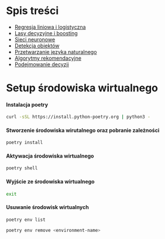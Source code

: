 # Spis treści

* [Regresja liniowa i logistyczna](lab1/Readme.md)
* [Lasy decyzyjne i boosting](lab2/Readme.md)
* [Sieci neuronowe](lab3/Readme.md)
* [Detekcja obiektów](lab4/Readme.md)
* [Przetwarzanie języka naturalnego](lab5/Readme.md)
* [Algorytmy rekomendacyjne](lab6/Readme.md)
* [Podejmowanie decyzji](lab7/Readme.md)

# Setup środowiska wirtualnego 

#### Instalacja poetry

```sh
curl -sSL https://install.python-poetry.org | python3 -
```

#### Stworzenie środowiska wirutalnego oraz pobranie zależności

```sh
poetry install
```

#### Aktywacja środowiska wirtualnego

```sh
poetry shell
```

#### Wyjście ze środowiska wirtualnego 

```sh
exit
```

#### Usuwanie środowisk wirtualnych

```sh
poetry env list
```

```sh
poetry env remove <environment-name>
```
